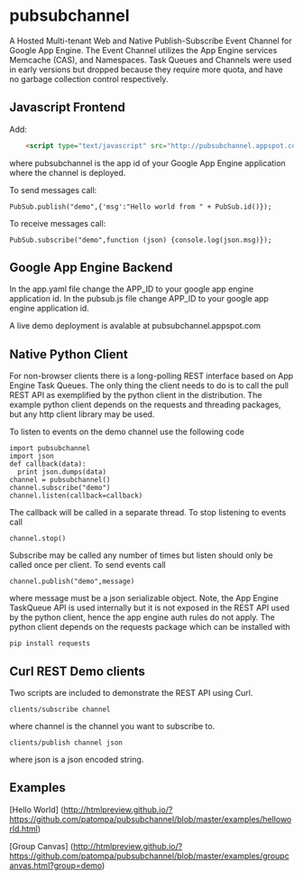 pubsubchannel
=============

A Hosted Multi-tenant Web and Native Publish-Subscribe Event Channel for Google App Engine.
The Event Channel utilizes the App Engine services Memcache (CAS), and Namespaces.
Task Queues and Channels were used in early versions but dropped because they
require more quota, and have no garbage collection control respectively.

Javascript Frontend
-------

Add:
```html
	<script type="text/javascript" src="http://pubsubchannel.appspot.com/"></script>
```

where pubsubchannel is the app id of your Google App Engine application where the 
channel is deployed.

To send messages call:

	PubSub.publish("demo",{'msg':"Hello world from " + PubSub.id()});

To receive messages call:

	PubSub.subscribe("demo",function (json) {console.log(json.msg)});

Google App Engine Backend
-------

In the app.yaml file change the APP_ID to your google app engine application id.
In the pubsub.js file change APP_ID to your google app engine application id.

A live demo deployment is avalable at pubsubchannel.appspot.com 

Native Python Client
-------
For non-browser clients there is a long-polling REST interface based on App Engine Task Queues.
The only thing the client needs to do is to call the pull REST API as exemplified by the
python client in the distribution. The example python client depends on the requests
and threading packages, but any http client library may be used.

To listen to events on the demo channel use the following code  

	import pubsubchannel
	import json
	def callback(data):
	  print json.dumps(data)
	channel = pubsubchannel()
	channel.subscribe("demo")
	channel.listen(callback=callback)

The callback will be called in a separate thread. To stop listening to events call

	channel.stop()

Subscribe may be called any number of times but listen should only be called once per client.
To send events call

	channel.publish("demo",message)

where message must be a json serializable object.
Note, the App Engine TaskQueue API is used internally but it is not exposed in the REST API
used by the python client, hence the app engine auth rules do not apply.
The python client depends on the requests package which can be installed with

	pip install requests

Curl REST Demo clients
-------
Two scripts are included to demonstrate the REST API using Curl.

	clients/subscribe channel

where channel is the channel you want to subscribe to.

	clients/publish channel json

where json is a json encoded string.

Examples
-------

[Hello World] (http://htmlpreview.github.io/?https://github.com/patompa/pubsubchannel/blob/master/examples/helloworld.html)

[Group Canvas] (http://htmlpreview.github.io/?https://github.com/patompa/pubsubchannel/blob/master/examples/groupcanvas.html?group=demo)





